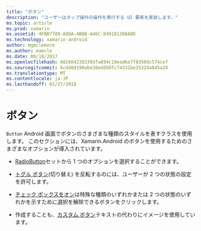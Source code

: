 ```yaml
---
title: "ボタン"
description: "ユーザーはタップ操作の操作を実行する UI 要素を実装します。"
ms.topic: article
ms.prod: xamarin
ms.assetid: 4FBB7789-A8DA-4B8B-A46C-849181388A8D
ms.technology: xamarin-android
author: mgmclemore
ms.author: mamcle
ms.date: 08/18/2017
ms.openlocfilehash: 6026842383393fa894c19ead6e7f8350dc574cef
ms.sourcegitcommit: 6cd40d190abe38edd50fc74331be15324a845a28
ms.translationtype: MT
ms.contentlocale: ja-JP
ms.lasthandoff: 02/27/2018
---
```

# <a name="buttons"></a>ボタン

`Button` Android 画面でボタンのさまざまな種類のスタイルを表すクラスを使用します。 このセクションには、Xamarin.Android のボタンを使用するためのさまざまなオプションが導入されています。

-   [RadioButton](~/android/user-interface/controls/buttons/radio-button.md)セットから 1 つのオプションを選択することができます。

-   [トグル ボタン](~/android/user-interface/controls/buttons/toggle-button.md)(切り替え) を反転するのには、ユーザーが 2 つの状態の設定を許可します。

-   [チェック ボックスをオン](~/android/user-interface/controls/buttons/check-box.md)は特殊な種類のいずれかまたは 2 つの状態のいずれかを示すために選択を解除できるボタンをクリックします。

-   作成することも、[カスタム ボタン](~/android/user-interface/controls/buttons/custom-button.md)テキストの代わりにイメージを使用しています。
